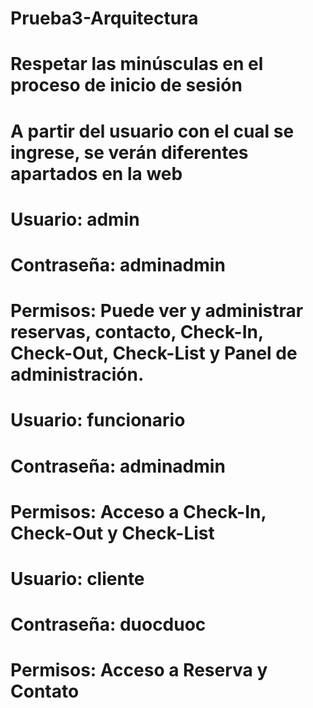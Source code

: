 # Prueba3-Arquitectura

# Respetar las minúsculas en el proceso de inicio de sesión
# A partir del usuario con el cual se ingrese, se verán diferentes apartados en la web

# Usuario: admin
# Contraseña: adminadmin
# Permisos: Puede ver y administrar reservas, contacto, Check-In, Check-Out, Check-List y Panel de administración.

# Usuario: funcionario
# Contraseña: adminadmin
# Permisos: Acceso a Check-In, Check-Out y Check-List

# Usuario: cliente
# Contraseña: duocduoc 
# Permisos: Acceso a Reserva y Contato
